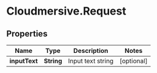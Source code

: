 # Cloudmersive.Request

## Properties
Name | Type | Description | Notes
------------ | ------------- | ------------- | -------------
**inputText** | **String** | Input text string | [optional] 



